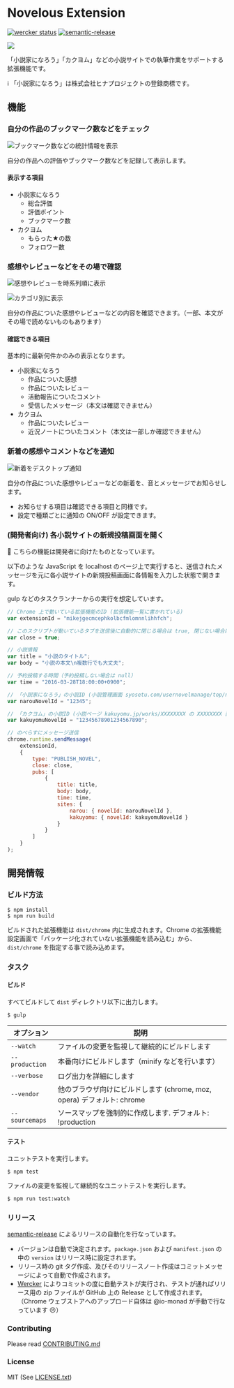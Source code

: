 # Novelous Extension

[![wercker status](https://app.wercker.com/status/49bea2b1aed53fb3fb3bb9dfec202111/s/master "wercker status")](https://app.wercker.com/project/bykey/49bea2b1aed53fb3fb3bb9dfec202111) [![semantic-release](https://img.shields.io/badge/%20%20%F0%9F%93%A6%F0%9F%9A%80-semantic--release-e10079.svg)](https://github.com/semantic-release/semantic-release)

![](app/images/logo.png)

「小説家になろう」「カクヨム」などの小説サイトでの執筆作業をサポートする拡張機能です。

:information_source: 「小説家になろう」は株式会社ヒナプロジェクトの登録商標です。

## 機能

### 自分の作品のブックマーク数などをチェック

![ブックマーク数などの統計情報を表示](resources/screenshots/screen1.png)

自分の作品への評価やブックマーク数などを記録して表示します。

#### 表示する項目

- 小説家になろう
    - 総合評価
    - 評価ポイント
    - ブックマーク数
- カクヨム
    - もらった★の数
    - フォロワー数

### 感想やレビューなどをその場で確認

![感想やレビューを時系列順に表示](resources/screenshots/screen2.png)

![カテゴリ別に表示](resources/screenshots/screen3.png)

自分の作品についた感想やレビューなどの内容を確認できます。（一部、本文がその場で読めないものもあります）

#### 確認できる項目

基本的に最新何件かのみの表示となります。

- 小説家になろう
    - 作品についた感想
    - 作品についたレビュー
    - 活動報告についたコメント
    - 受信したメッセージ（本文は確認できません）
- カクヨム
    - 作品についたレビュー
    - 近況ノートについたコメント（本文は一部しか確認できません）

### 新着の感想やコメントなどを通知

![新着をデスクトップ通知](resources/screenshots/screen4.png)

自分の作品についた感想やレビューなどの新着を、音とメッセージでお知らせします。

- お知らせする項目は確認できる項目と同様です。
- 設定で種類ごとに通知の ON/OFF が設定できます。

### (開発者向け) 各小説サイトの新規投稿画面を開く

:wrench: こちらの機能は開発者に向けたものとなっています。

以下のような JavaScript を localhost のページ上で実行すると、送信されたメッセージを元に各小説サイトの新規投稿画面に各情報を入力した状態で開きます。

gulp などのタスクランナーからの実行を想定しています。

```js
// Chrome 上で動いている拡張機能のID (拡張機能一覧に書かれている)
var extensionId = "mikejgecmcephkolbcfmlomnnlihhfch";

// このスクリプトが動いているタブを送信後に自動的に閉じる場合は true, 閉じない場合は false
var close = true;

// 小説情報
var title = "小説のタイトル";
var body = "小説の本文\n複数行でも大丈夫";

// 予約投稿する時間（予約投稿しない場合は null）
var time = "2016-03-28T18:00:00+0900";

// 「小説家になろう」の小説ID (小説管理画面 syosetu.com/usernovelmanage/top/ncode/XXXXX/ の XXXXX 部分)
var narouNovelId = "12345";

// 「カクヨム」の小説ID (小説ページ kakuyomu.jp/works/XXXXXXXX の XXXXXXXX 部分)
var kakuyomuNovelId = "12345678901234567890";

// のべらすにメッセージ送信
chrome.runtime.sendMessage(
    extensionId,
    {
        type: "PUBLISH_NOVEL",
        close: close,
        pubs: [
            {
                title: title,
                body: body,
                time: time,
                sites: {
                    narou: { novelId: narouNovelId },
                    kakuyomu: { novelId: kakuyomuNovelId }
                }
            }
        ]
    }
);
```

## 開発情報

### ビルド方法

    $ npm install
    $ npm run build

ビルドされた拡張機能は `dist/chrome` 内に生成されます。Chrome の拡張機能設定画面で「パッケージ化されていない拡張機能を読み込む」から、`dist/chrome` を指定する事で読み込めます。

### タスク

#### ビルド

すべてビルドして `dist` ディレクトリ以下に出力します。

	$ gulp

| オプション | 説明 |
| ---------- | ---- |
| `--watch` | ファイルの変更を監視して継続的にビルドします |
| `--production` | 本番向けにビルドします（minify などを行います） |
| `--verbose` | ログ出力を詳細にします |
| `--vendor` | 他のブラウザ向けにビルドします (chrome, moz, opera)  デフォルト: chrome |
| `--sourcemaps` | ソースマップを強制的に作成します. デフォルト: !production |

#### テスト

ユニットテストを実行します。

    $ npm test

ファイルの変更を監視して継続的なユニットテストを実行します。

    $ npm run test:watch

### リリース

[semantic-release](https://github.com/semantic-release/semantic-release) によるリリースの自動化を行なっています。

- バージョンは自動で決定されます。`package.json` および `manifest.json` の中の `version` はリリース時に設定されます。
- リリース時の git タグ作成、及びそのリリースノート作成はコミットメッセージによって自動で作成されます。
- [Wercker](https://app.wercker.com/project/bykey/49bea2b1aed53fb3fb3bb9dfec202111) によりコミットの度に自動テストが実行され、テストが通ればリリース用の zip ファイルが GitHub 上の Release として作成されます。（Chrome ウェブストアへのアップロード自体は @io-monad が手動で行なっています :persevere:）

### Contributing

Please read [CONTRIBUTING.md](CONTRIBUTING.md)

### License

MIT (See [LICENSE.txt](LICENSE.txt))
